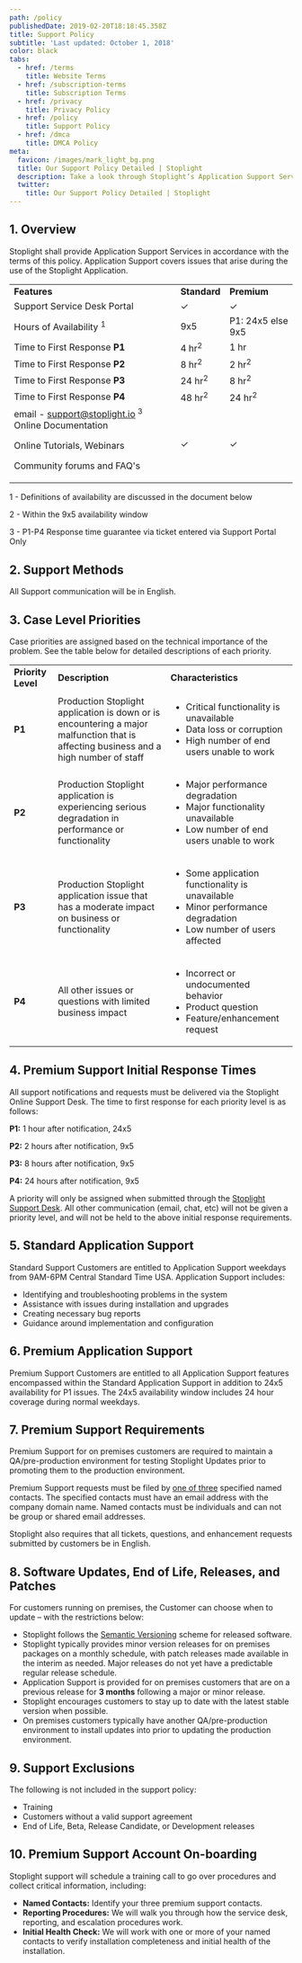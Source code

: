 ```yaml
---
path: /policy
publishedDate: 2019-02-20T18:18:45.358Z
title: Support Policy
subtitle: 'Last updated: October 1, 2018'
color: black
tabs:
  - href: /terms
    title: Website Terms
  - href: /subscription-terms
    title: Subscription Terms
  - href: /privacy
    title: Privacy Policy
  - href: /policy
    title: Support Policy
  - href: /dmca
    title: DMCA Policy
meta:
  favicon: /images/mark_light_bg.png
  title: Our Support Policy Detailed | Stoplight
  description: Take a look through Stoplight’s Application Support Services and policies, including support methods and any support exclusions, here.
  twitter:
    title: Our Support Policy Detailed | Stoplight
---
```

## 1. Overview

Stoplight shall provide Application Support Services in accordance with the terms of this policy. Application Support covers issues that arise during the use of the Stoplight Application.

<table>
  <tr>
   <td><strong>Features</strong>
   </td>
   <td><strong>Standard</strong>
   </td>
   <td><strong>Premium</strong>
   </td>
  </tr>
  <tr>
   <td>Support Service Desk Portal
   </td>
   <td>✓
   </td>
   <td>✓
   </td>
  </tr>
  <tr>
   <td>Hours of Availability <sup>1</sup>
   </td>
   <td>9x5
   </td>
   <td>P1: 24x5 else 9x5
   </td>
  </tr>
  <tr>
   <td>Time to First Response <strong>P1</strong>
   </td>
   <td>4 hr<sup>2</sup>
   </td>
   <td>1 hr
   </td>
  </tr>
  <tr>
   <td>Time to First Response <strong>P2</strong>
   </td>
   <td>8 hr<sup>2</sup>
   </td>
   <td>2 hr<sup>2</sup>
   </td>
  </tr>
  <tr>
   <td>Time to First Response <strong>P3</strong>
   </td>
   <td>24 hr<sup>2</sup>
   </td>
   <td>8 hr<sup>2</sup>
   </td>
  </tr>
  <tr>
   <td>Time to First Response <strong>P4</strong>
   </td>
   <td>48 hr<sup>2</sup>
   </td>
   <td>24 hr<sup>2</sup>
   </td>
  </tr>
  <tr>
   <td>email - <a href="mailto:support@stoplight.io">support@stoplight.io</a> <sup>3 </sup>Online Documentation
<p>
Online Tutorials, Webinars
<p>
Community forums and FAQ's
   </td>
   <td>✓
   </td>
   <td>✓
   </td>
  </tr>
</table>


1 - Definitions of availability are discussed in the document below

2 - Within the 9x5 availability window

3 - P1-P4 Response time guarantee via ticket entered via Support Portal Only


## 2. Support Methods

All Support communication will be in English.


## 3. Case Level Priorities

Case priorities are assigned based on the technical importance of the problem. See the table below for detailed descriptions of each priority.


<table>
  <tr>
   <td><strong>Priority Level</strong>
   </td>
   <td><strong>Description</strong>
   </td>
   <td><strong>Characteristics</strong>
   </td>
  </tr>
  <tr>
   <td><strong>P1</strong>
   </td>
   <td>Production Stoplight application is down or is encountering a major malfunction that is affecting business and a high number of staff
   </td>
   <td><ul>

<li>Critical functionality is unavailable
<li>Data loss or corruption
<li>High number of end users unable to work</li></ul>

   </td>
  </tr>
  <tr>
   <td><strong>P2</strong>
   </td>
   <td>Production Stoplight application is experiencing serious degradation in performance or functionality
   </td>
   <td><ul>

<li>Major performance degradation
<li>Major functionality unavailable
<li>Low number of end users unable to work</li></ul>

   </td>
  </tr>
  <tr>
   <td><strong>P3</strong>
   </td>
   <td>Production Stoplight application issue that has a moderate impact on business or functionality
   </td>
   <td><ul>

<li>Some application functionality is unavailable
<li>Minor performance degradation
<li>Low number of users affected</li></ul>

   </td>
  </tr>
  <tr>
   <td><strong>P4</strong>
   </td>
   <td>All other issues or questions with limited business impact
   </td>
   <td><ul>

<li>Incorrect or undocumented behavior
<li>Product question
<li>Feature/enhancement request</li></ul>

   </td>
  </tr>
</table>

## 4. Premium Support Initial Response Times

All support notifications and requests must be delivered via the Stoplight Online Support Desk. The time to first response for each priority level is as follows:

**P1:** 1 hour after notification, 24x5

**P2:** 2 hours after notification, 9x5

**P3:** 8 hours after notification, 9x5

**P4:** 24 hours after notification, 9x5

A priority will only be assigned when submitted through the <span style="text-decoration:underline;">Stoplight Support Desk</span>. All other communication (email, chat, etc) will not be given a priority level, and will not be held to the above initial response requirements.

## 5. Standard Application Support

Standard Support Customers are entitled to Application Support weekdays from 9AM-6PM Central Standard Time USA. Application Support includes:

* Identifying and troubleshooting problems in the system
* Assistance with issues during installation and upgrades
* Creating necessary bug reports
* Guidance around implementation and configuration

## 6. Premium Application Support

Premium Support Customers are entitled to all Application Support features encompassed within the Standard Application Support in addition to 24x5 availability for P1 issues. The 24x5 availability window includes 24 hour coverage during normal weekdays.

## 7. Premium Support Requirements

Premium Support for on premises customers are required to maintain a QA/pre-production environment for testing Stoplight Updates prior to promoting them to the production environment.

Premium Support requests must be filed by <span style="text-decoration:underline;">one of three</span> specified named contacts. The specified contacts must have an email address with the company domain name.  Named contacts must be individuals and can not be group or shared email addresses.

Stoplight also requires that all tickets, questions, and enhancement requests submitted by customers be in English.

## 8. Software Updates, End of Life, Releases, and Patches

For customers running on premises, the Customer can choose when to update – with the restrictions below:

* Stoplight follows the [Semantic Versioning](https://semver.org/) scheme for released software.
* Stoplight typically provides minor version releases for on premises packages on a monthly schedule, with patch releases made available in the interim as needed. Major releases do not yet have a predictable regular release schedule.
* Application Support is provided for on premises customers that are on a previous release for **3 months** following a major or minor release.
* Stoplight encourages customers to stay up to date with the latest stable version when possible.
* On premises customers typically have another  QA/pre-production environment to install updates into prior to updating the production environment.

## 9. Support Exclusions

The following is not included in the support policy:

* Training
* Customers without a valid support agreement
* End of Life, Beta, Release Candidate, or Development releases

## 10. Premium Support Account On-boarding

Stoplight support will schedule a training call to go over procedures and collect critical information, including:

* **Named Contacts:** Identify your three premium support contacts.
* **Reporting Procedures:** We will walk you through how the service desk, reporting, and escalation procedures work.
* **Initial Health Check:** We will work with one or more of your named contacts to verify installation completeness and initial health of the installation.

